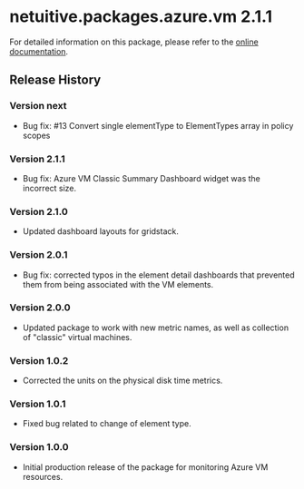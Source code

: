# netuitive.packages.azure.vm 2.1.1

For detailed information on this package, please refer to the [online documentation](https://help.netuitive.com/Content/Integrations/microsoft_azure.htm).

## Release History

### Version next

* Bug fix: #13 Convert single elementType to ElementTypes array in policy scopes

### Version 2.1.1

* Bug fix: Azure VM Classic Summary Dashboard widget was the incorrect size.

### Version 2.1.0

* Updated dashboard layouts for gridstack.

### Version 2.0.1

* Bug fix: corrected typos in the element detail dashboards that prevented them from being associated with the VM elements.

### Version 2.0.0

* Updated package to work with new metric names, as well as collection of "classic" virtual machines.

### Version 1.0.2

* Corrected the units on the physical disk time metrics.

### Version 1.0.1

* Fixed bug related to change of element type.

### Version 1.0.0

* Initial production release of the package for monitoring Azure VM resources.
